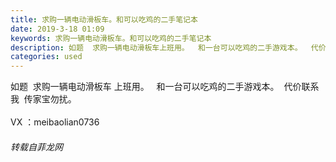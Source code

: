 ```yaml
---
title: 求购一辆电动滑板车。和可以吃鸡的二手笔记本
date: 2019-3-18 01:09
keywords: 求购一辆电动滑板车。和可以吃鸡的二手笔记本
description: 如题  求购一辆电动滑板车上班用。  和一台可以吃鸡的二手游戏本。  代价联系我  传家宝勿扰。VX：meibaolian0736  
categories: used
---
```

<td class="t_f" id="postmessage_3245263">

如题  求购一辆电动滑板车 上班用。   和一台可以吃鸡的二手游戏本。  代价联系我  传家宝勿扰。<br/>
<br/>
VX ：meibaolian0736  </td>
###### 转载自菲龙网